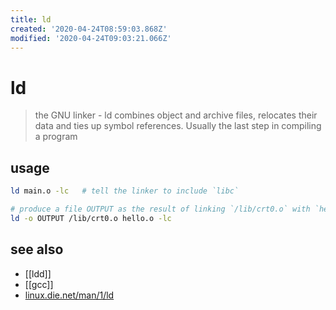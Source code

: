 ```yaml
---
title: ld
created: '2020-04-24T08:59:03.868Z'
modified: '2020-04-24T09:03:21.066Z'
---
```


# ld

> the GNU linker - ld combines object and archive files, relocates their data and ties up symbol references. Usually the last step in compiling a program

## usage
```sh
ld main.o -lc   # tell the linker to include `libc`

# produce a file OUTPUT as the result of linking `/lib/crt0.o` with `hello.o` and the library `libc.a`, which will come from the standard search directories.
ld -o OUTPUT /lib/crt0.o hello.o -lc
```

## see also
- [[ldd]]
- [[gcc]]
- [linux.die.net/man/1/ld](https://linux.die.net/man/1/ld)
